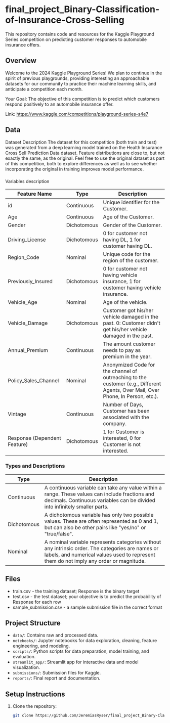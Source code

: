 # final_project_Binary-Classification-of-Insurance-Cross-Selling

This repository contains code and resources for the Kaggle Playground Series competition on predicting customer responses to automobile insurance offers.

## Overview
Welcome to the 2024 Kaggle Playground Series! We plan to continue in the spirit of previous playgrounds, providing interesting an approachable datasets for our community to practice their machine learning skills, and anticipate a competition each month.

Your Goal: The objective of this competition is to predict which customers respond positively to an automobile insurance offer.

Link: https://www.kaggle.com/competitions/playground-series-s4e7

## Data
Dataset Description
The dataset for this competition (both train and test) was generated from a deep learning model trained on the Health Insurance Cross Sell Prediction Data dataset. Feature distributions are close to, but not exactly the same, as the original. Feel free to use the original dataset as part of this competition, both to explore differences as well as to see whether incorporating the original in training improves model performance.

### 
Variables description

| Feature Name            | Type         | Description                                                                 |
| ----------------------- | ------------ | --------------------------------------------------------------------------- |
| id                      | Continuous   | Unique identifier for the Customer.                                         |
| Age                     | Continuous   | Age of the Customer.                                                        |
| Gender                  | Dichotomous  | Gender of the Customer.                                                     |
| Driving_License         | Dichotomous  | 0 for customer not having DL, 1 for customer having DL.                     |
| Region_Code             | Nominal      | Unique code for the region of the customer.                                 |
| Previously_Insured      | Dichotomous  | 0 for customer not having vehicle insurance, 1 for customer having vehicle insurance. |
| Vehicle_Age             | Nominal      | Age of the vehicle.                                                         |
| Vehicle_Damage          | Dichotomous  | Customer got his/her vehicle damaged in the past. 0: Customer didn't get his/her vehicle damaged in the past. |
| Annual_Premium          | Continuous   | The amount customer needs to pay as premium in the year.                    |
| Policy_Sales_Channel    | Nominal      | Anonymized Code for the channel of outreaching to the customer (e.g., Different Agents, Over Mail, Over Phone, In Person, etc.). |
| Vintage                 | Continuous   | Number of Days, Customer has been associated with the company.              |
| Response (Dependent Feature) | Dichotomous  | 1 for Customer is interested, 0 for Customer is not interested.             |

### Types and Descriptions

| Type            | Description                                                                 |
| --------------- | --------------------------------------------------------------------------- |
| Continuous      | A continuous variable can take any value within a range. These values can include fractions and decimals. Continuous variables can be divided into infinitely smaller parts. |
| Dichotomous     | A dichotomous variable has only two possible values. These are often represented as 0 and 1, but can also be other pairs like "yes/no" or "true/false". |
| Nominal         | A nominal variable represents categories without any intrinsic order. The categories are names or labels, and numerical values used to represent them do not imply any order or magnitude. |

## Files
- train.csv - the training dataset; Response is the binary target
- test.csv - the test dataset; your objective is to predict the probability of Response for each row
- sample_submission.csv - a sample submission file in the correct format


## Project Structure

- `data/`: Contains raw and processed data.
- `notebooks/`: Jupyter notebooks for data exploration, cleaning, feature engineering, and modeling.
- `scripts/`: Python scripts for data preparation, model training, and evaluation.
- `streamlit_app/`: Streamlit app for interactive data and model visualization.
- `submissions/`: Submission files for Kaggle.
- `reports/`: Final report and documentation.

## Setup Instructions

1. Clone the repository:
   ```bash
   git clone https://github.com/JeremiasRyser/final_project_Binary-Classification-of-Insurance-Cross-Selling.git

